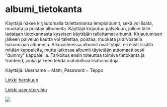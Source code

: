 # albumi_tietokanta

Käyttäjä näkee kirjautumalla tallettamansa lempialbumit, sekä voi lisätä, muokata ja poistaa albumeita. Käyttäjä kirjautuu palveluun, jolloin tälle ladataan tietokannasta kyseisen käyttäjän tallettamat albumit. Kirjautumisen jälkeen palvelun kautta voi tallettaa, poistaa, muokata ja arvostella haluamiaan albumeja. Alkuvaiheessa albumit ovat tyhjiä, eli eivät sisällä mitään kappaleita, mutta jatkossa albumit täytetään automaattisesti "dummy" kappaleilla. Tarkoitus ensin toteuttaa toimiva tietokanta ja frontend, jonka jälkeen tehdä mahdollisia lisätoimintoja.

Käyttäjä: Username = Matti, Password = Teppo

[Linkki herokuun](https://albumit.herokuapp.com/)

[Linkki user storyihin](https://github.com/anttiromppanen/albumi_tietokanta/blob/master/documentation/albumit.txt)

![](https://i.imgur.com/xL7X6l9.png?1)
